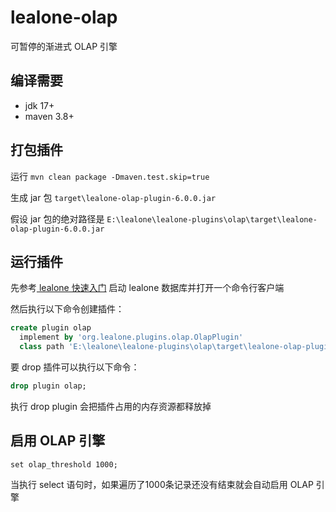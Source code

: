 # lealone-olap

可暂停的渐进式 OLAP 引擎


## 编译需要

* jdk 17+
* maven 3.8+


## 打包插件

运行 `mvn clean package -Dmaven.test.skip=true`

生成 jar 包 `target\lealone-olap-plugin-6.0.0.jar`

假设 jar 包的绝对路径是 `E:\lealone\lealone-plugins\olap\target\lealone-olap-plugin-6.0.0.jar`


## 运行插件

先参考[ lealone 快速入门](https://github.com/lealone/Lealone-Docs/blob/master/应用文档/Lealone数据库快速入门.md) 启动 lealone 数据库并打开一个命令行客户端

然后执行以下命令创建插件：

```sql
create plugin olap
  implement by 'org.lealone.plugins.olap.OlapPlugin' 
  class path 'E:\lealone\lealone-plugins\olap\target\lealone-olap-plugin-6.0.0.jar';
```

要 drop 插件可以执行以下命令：

```sql
drop plugin olap;
```

执行 drop plugin 会把插件占用的内存资源都释放掉


## 启用 OLAP 引擎

`set olap_threshold 1000;`

当执行 select 语句时，如果遍历了1000条记录还没有结束就会自动启用 OLAP 引擎


